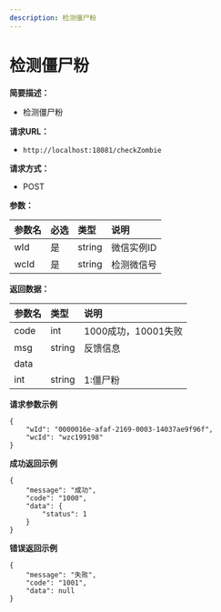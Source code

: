 ```yaml
---
description: 检测僵尸粉
---
```


# 检测僵尸粉

**简要描述：**

* 检测僵尸粉

**请求URL：**

* `http://localhost:18081/checkZombie`

**请求方式：**

* POST

**参数：**

| 参数名 | 必选 | 类型 | 说明 |
| :--- | :--- | :--- | :--- |
| wId | 是 | string | 微信实例ID |
| wcId | 是 | string | 检测微信号 |

**返回数据：**

| 参数名 | 类型 | 说明 |
| :--- | :--- | :--- |
| code | int | 1000成功，10001失败 |
| msg | string | 反馈信息 |
| data |  |  |
| int | string | 1:僵尸粉 |

**请求参数示例**

```text
{
    "wId": "0000016e-afaf-2169-0003-14037ae9f96f",
    "wcId": "wzc199198"
}
```

**成功返回示例**

```text
{
    "message": "成功",
    "code": "1000",
    "data": {
        "status": 1
    }
}
```

**错误返回示例**

```text
{
    "message": "失败",
    "code": "1001",
    "data": null
}
```

